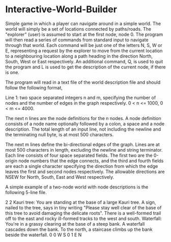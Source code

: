 # Interactive-World-Builder
Simple game in which a player can navigate around in a simple world. The world will simply be a set of locations connected by paths/roads. The "explorer" (user) is assumed to start at the first node, node 0. The program will then read a series of commands from standard input to navigate through that world. Each command will be just one of the letters N, S, W or E, representing a request by the explorer to move from the current location to a neighbouring location along a path heading in the direction North, South, West or East respectively. An additional command, Q, is used to quit the program and L is used to get the description of the current node, if there is one. 

The program will read in a text file of the world description file and should follow the following format, 

Line 1: two space separated integers n and m, specifying the number of nodes and the number of edges in the graph respectively. 0 < n <= 1000, 0 < m <= 4000.

The next n lines are the node definitions for the n nodes. A node definition consists of a node name optionally followed by a colon, a space and a node description. The total length of an input line, not including the newline and the terminating null byte, is at most 500 characters.

The next m lines define the bi-directional edges of the graph. Lines are at most 500 characters in length, excluding the newline and string terminator. Each line consists of four space separated fields. The first two are the 0-origin node numbers that the edge connects, and the third and fourth fields are each a single character specifying the direction from which the edge leaves the first and second nodes respectively. The allowable directions are NSEW for North, South, East and West respectively. 

A simple example of a two-node world with node descriptions is the following 5-line file.

2 2
Kauri tree: You are standing at the base of a large Kauri tree. A sign, nailed to the tree, says in tiny writing "Please stay well clear of the base of this tree to avoid damaging the delicate roots". There is a well-formed trail off to the east and rocky ill-formed tracks to the west and south.
Waterfall: You're in a grassy clearing at the base of a steep bank. A waterfall cascades down the bank. To the north, a staircase climbs up the bank beside the waterfall.
0 0 W S
0 1 E N
